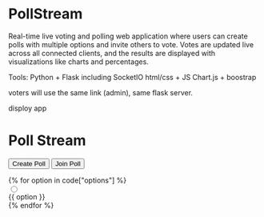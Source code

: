 # PollStream

Real-time live voting and polling web application where users can create polls with multiple options and invite others to vote. 
Votes are updated live across all connected clients, and the results are displayed with visualizations like charts and percentages.

Tools: 
Python + Flask including SocketIO
html/css + JS 
Chart.js + boostrap 




voters will use the same link (admin), same flask server. 

disploy app




<h1 id="h">  
            <span>Poll</span>
            <span>Stream</span>
        </h1>
        <div id="buttons"> 
            <button onclick="location.href='/create'">Create Poll</button>
            <button onclick="location.href='/join'">Join Poll</button>
        </div>


{% for option in code["options"] %}  
            <input type="radio" value="{{loop.index0}}" name="vote">  
            {{ option }} <br> 
            {% endfor %}